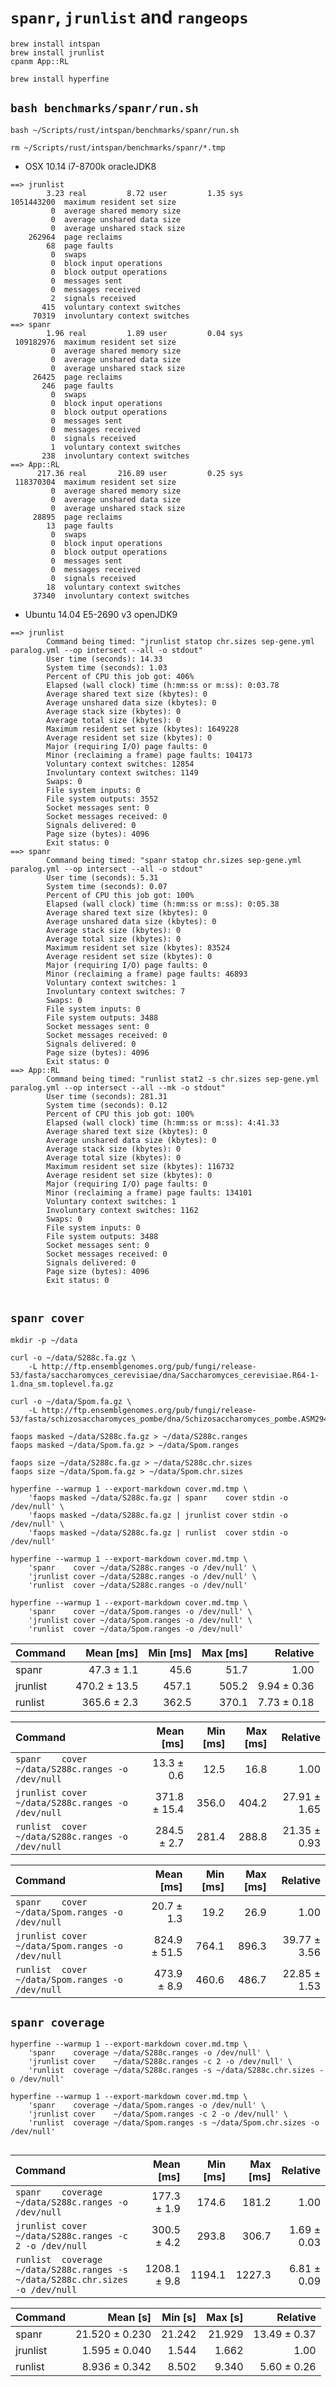 # `spanr`, `jrunlist` and `rangeops`

```shell
brew install intspan
brew install jrunlist
cpanm App::RL

brew install hyperfine

```

## `bash benchmarks/spanr/run.sh`

```shell
bash ~/Scripts/rust/intspan/benchmarks/spanr/run.sh

rm ~/Scripts/rust/intspan/benchmarks/spanr/*.tmp

```

* OSX 10.14 i7-8700k oracleJDK8

```text
==> jrunlist
        3.23 real         8.72 user         1.35 sys
1051443200  maximum resident set size
         0  average shared memory size
         0  average unshared data size
         0  average unshared stack size
    262964  page reclaims
        68  page faults
         0  swaps
         0  block input operations
         0  block output operations
         0  messages sent
         0  messages received
         2  signals received
       415  voluntary context switches
     70319  involuntary context switches
==> spanr
        1.96 real         1.89 user         0.04 sys
 109182976  maximum resident set size
         0  average shared memory size
         0  average unshared data size
         0  average unshared stack size
     26425  page reclaims
       246  page faults
         0  swaps
         0  block input operations
         0  block output operations
         0  messages sent
         0  messages received
         0  signals received
         1  voluntary context switches
       238  involuntary context switches
==> App::RL
      217.36 real       216.89 user         0.25 sys
 118370304  maximum resident set size
         0  average shared memory size
         0  average unshared data size
         0  average unshared stack size
     28895  page reclaims
        13  page faults
         0  swaps
         0  block input operations
         0  block output operations
         0  messages sent
         0  messages received
         0  signals received
        18  voluntary context switches
     37340  involuntary context switches

```

* Ubuntu 14.04 E5-2690 v3 openJDK9

```text
==> jrunlist
        Command being timed: "jrunlist statop chr.sizes sep-gene.yml paralog.yml --op intersect --all -o stdout"
        User time (seconds): 14.33
        System time (seconds): 1.03
        Percent of CPU this job got: 406%
        Elapsed (wall clock) time (h:mm:ss or m:ss): 0:03.78
        Average shared text size (kbytes): 0
        Average unshared data size (kbytes): 0
        Average stack size (kbytes): 0
        Average total size (kbytes): 0
        Maximum resident set size (kbytes): 1649228
        Average resident set size (kbytes): 0
        Major (requiring I/O) page faults: 0
        Minor (reclaiming a frame) page faults: 104173
        Voluntary context switches: 12854
        Involuntary context switches: 1149
        Swaps: 0
        File system inputs: 0
        File system outputs: 3552
        Socket messages sent: 0
        Socket messages received: 0
        Signals delivered: 0
        Page size (bytes): 4096
        Exit status: 0
==> spanr
        Command being timed: "spanr statop chr.sizes sep-gene.yml paralog.yml --op intersect --all -o stdout"
        User time (seconds): 5.31
        System time (seconds): 0.07
        Percent of CPU this job got: 100%
        Elapsed (wall clock) time (h:mm:ss or m:ss): 0:05.38
        Average shared text size (kbytes): 0
        Average unshared data size (kbytes): 0
        Average stack size (kbytes): 0
        Average total size (kbytes): 0
        Maximum resident set size (kbytes): 83524
        Average resident set size (kbytes): 0
        Major (requiring I/O) page faults: 0
        Minor (reclaiming a frame) page faults: 46893
        Voluntary context switches: 1
        Involuntary context switches: 7
        Swaps: 0
        File system inputs: 0
        File system outputs: 3488
        Socket messages sent: 0
        Socket messages received: 0
        Signals delivered: 0
        Page size (bytes): 4096
        Exit status: 0
==> App::RL
        Command being timed: "runlist stat2 -s chr.sizes sep-gene.yml paralog.yml --op intersect --all --mk -o stdout"
        User time (seconds): 281.31
        System time (seconds): 0.12
        Percent of CPU this job got: 100%
        Elapsed (wall clock) time (h:mm:ss or m:ss): 4:41.33
        Average shared text size (kbytes): 0
        Average unshared data size (kbytes): 0
        Average stack size (kbytes): 0
        Average total size (kbytes): 0
        Maximum resident set size (kbytes): 116732
        Average resident set size (kbytes): 0
        Major (requiring I/O) page faults: 0
        Minor (reclaiming a frame) page faults: 134101
        Voluntary context switches: 1
        Involuntary context switches: 1162
        Swaps: 0
        File system inputs: 0
        File system outputs: 3488
        Socket messages sent: 0
        Socket messages received: 0
        Signals delivered: 0
        Page size (bytes): 4096
        Exit status: 0


```

## `spanr cover`

```shell
mkdir -p ~/data

curl -o ~/data/S288c.fa.gz \
    -L http://ftp.ensemblgenomes.org/pub/fungi/release-53/fasta/saccharomyces_cerevisiae/dna/Saccharomyces_cerevisiae.R64-1-1.dna_sm.toplevel.fa.gz

curl -o ~/data/Spom.fa.gz \
    -L http://ftp.ensemblgenomes.org/pub/fungi/release-53/fasta/schizosaccharomyces_pombe/dna/Schizosaccharomyces_pombe.ASM294v2.dna_sm.toplevel.fa.gz

faops masked ~/data/S288c.fa.gz > ~/data/S288c.ranges
faops masked ~/data/Spom.fa.gz > ~/data/Spom.ranges

faops size ~/data/S288c.fa.gz > ~/data/S288c.chr.sizes
faops size ~/data/Spom.fa.gz > ~/data/Spom.chr.sizes

```

```shell
hyperfine --warmup 1 --export-markdown cover.md.tmp \
    'faops masked ~/data/S288c.fa.gz | spanr    cover stdin -o /dev/null' \
    'faops masked ~/data/S288c.fa.gz | jrunlist cover stdin -o /dev/null' \
    'faops masked ~/data/S288c.fa.gz | runlist  cover stdin -o /dev/null'

hyperfine --warmup 1 --export-markdown cover.md.tmp \
    'spanr    cover ~/data/S288c.ranges -o /dev/null' \
    'jrunlist cover ~/data/S288c.ranges -o /dev/null' \
    'runlist  cover ~/data/S288c.ranges -o /dev/null'

hyperfine --warmup 1 --export-markdown cover.md.tmp \
    'spanr    cover ~/data/Spom.ranges -o /dev/null' \
    'jrunlist cover ~/data/Spom.ranges -o /dev/null' \
    'runlist  cover ~/data/Spom.ranges -o /dev/null'

```

| Command  |    Mean [ms] | Min [ms] | Max [ms] |    Relative |
|:---------|-------------:|---------:|---------:|------------:|
| spanr    |   47.3 ± 1.1 |     45.6 |     51.7 |        1.00 |
| jrunlist | 470.2 ± 13.5 |    457.1 |    505.2 | 9.94 ± 0.36 |
| runlist  |  365.6 ± 2.3 |    362.5 |    370.1 | 7.73 ± 0.18 |

| Command                                           |    Mean [ms] | Min [ms] | Max [ms] |     Relative |
|:--------------------------------------------------|-------------:|---------:|---------:|-------------:|
| `spanr    cover ~/data/S288c.ranges -o /dev/null` |   13.3 ± 0.6 |     12.5 |     16.8 |         1.00 |
| `jrunlist cover ~/data/S288c.ranges -o /dev/null` | 371.8 ± 15.4 |    356.0 |    404.2 | 27.91 ± 1.65 |
| `runlist  cover ~/data/S288c.ranges -o /dev/null` |  284.5 ± 2.7 |    281.4 |    288.8 | 21.35 ± 0.93 |

| Command                                          |    Mean [ms] | Min [ms] | Max [ms] |     Relative |
|:-------------------------------------------------|-------------:|---------:|---------:|-------------:|
| `spanr    cover ~/data/Spom.ranges -o /dev/null` |   20.7 ± 1.3 |     19.2 |     26.9 |         1.00 |
| `jrunlist cover ~/data/Spom.ranges -o /dev/null` | 824.9 ± 51.5 |    764.1 |    896.3 | 39.77 ± 3.56 |
| `runlist  cover ~/data/Spom.ranges -o /dev/null` |  473.9 ± 8.9 |    460.6 |    486.7 | 22.85 ± 1.53 |

## `spanr coverage`

```shell
hyperfine --warmup 1 --export-markdown cover.md.tmp \
    'spanr    coverage ~/data/S288c.ranges -o /dev/null' \
    'jrunlist cover    ~/data/S288c.ranges -c 2 -o /dev/null' \
    'runlist  coverage ~/data/S288c.ranges -s ~/data/S288c.chr.sizes -o /dev/null'

hyperfine --warmup 1 --export-markdown cover.md.tmp \
    'spanr    coverage ~/data/Spom.ranges -o /dev/null' \
    'jrunlist cover    ~/data/Spom.ranges -c 2 -o /dev/null' \
    'runlist  coverage ~/data/Spom.ranges -s ~/data/Spom.chr.sizes -o /dev/null'


```

| Command                                                                        |    Mean [ms] | Min [ms] | Max [ms] |    Relative |
|:-------------------------------------------------------------------------------|-------------:|---------:|---------:|------------:|
| `spanr    coverage ~/data/S288c.ranges -o /dev/null`                           |  177.3 ± 1.9 |    174.6 |    181.2 |        1.00 |
| `jrunlist cover    ~/data/S288c.ranges -c 2 -o /dev/null`                      |  300.5 ± 4.2 |    293.8 |    306.7 | 1.69 ± 0.03 |
| `runlist  coverage ~/data/S288c.ranges -s ~/data/S288c.chr.sizes -o /dev/null` | 1208.1 ± 9.8 |   1194.1 |   1227.3 | 6.81 ± 0.09 |

| Command  |       Mean [s] | Min [s] | Max [s] |     Relative |
|:---------|---------------:|--------:|--------:|-------------:|
| spanr    | 21.520 ± 0.230 |  21.242 |  21.929 | 13.49 ± 0.37 |
| jrunlist |  1.595 ± 0.040 |   1.544 |   1.662 |         1.00 |
| runlist  |  8.936 ± 0.342 |   8.502 |   9.340 |  5.60 ± 0.26 |

